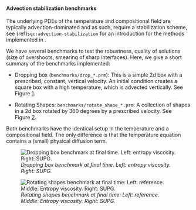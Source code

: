 #### Advection stabilization benchmarks

The underlying PDEs of the temperature and compositional field are typically
advection-dominated and as such, require a stabilization scheme, see
{ref}`sec:advection-stabilization` for an introduction for the methods
implemented in .

We have several benchmarks to test the robustness, quality of solutions (size
of overshoots, smearing of sharp interfaces). Here, we give a short summary of
the benchmarks implemented:

-   Dropping box (`benchmarks/drop_*.prm`): This is a simple 2d box with a
    prescribed, constant, vertical velocity. An initial condition creates a
    square box with a high temperature, which is advected vertically. See
    Figure&nbsp;[1][].

-   Rotating Shapes: `benchmarks/rotate_shape_*.prm`: A collection of shapes
    in a 2d box rotated by 360 degrees by a prescribed velocity. See
    Figure&nbsp;[2][].

Both benchmarks have the identical setup in the temperature and a
compositional field. The only difference is that the temperature equation
contains a (small) physical diffusion term.

<figure>
<img src="cookbooks/benchmarks/advection/doc/drop.png" id="fig:benchmark-drop" alt="Dropping box benchmark at final time. Left: entropy viscosity. Right: SUPG." /><figcaption aria-hidden="true"><em>Dropping box benchmark at final time. Left: entropy viscosity. Right: SUPG.</em></figcaption>
</figure>

<figure>
<img src="cookbooks/benchmarks/advection/doc/rotate_shape.png" id="fig:benchmark-rotate-shape" alt="Rotating shapes benchmark at final time: Left: reference. Middle: Entropy viscosity. Right: SUPG." /><figcaption aria-hidden="true"><em>Rotating shapes benchmark at final time: Left: reference. Middle: Entropy viscosity. Right: SUPG.</em></figcaption>
</figure>

  [1]: #sec:advection-stabilization
  [1]: #fig:benchmark-drop
  [2]: #fig:benchmark-rotate-shape
